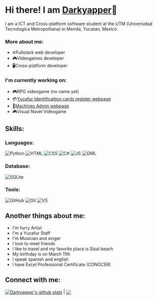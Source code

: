 # Hi there! I am [Darkyapper](https://github.com/Darkyapper)👋
I am a ICT and Cross-platform software student at the UTM (Universidad Tecnologica Metropolitana) in Merida, Yucatan, Mexico. 

### More about me:
- 🌐Fullstack web developer
- 🎮Videogames developer
- 🖥Cross-platform developer

### I'm currently working on:
- 🎮RPG videogame (no name yet)
- 💳[Yucafur Identificaition cards register webpage](https://github.com/Darkyapper/credencial-furry-page)
- 🛒[Machines Admin webpage](https://github.com/Darkyapper/Futuro-d-Mexico)
- 🎮Visual Novel Videogame

## Skills:
### Languages:
![Python](https://img.shields.io/badge/Python%20-%20%23F1A519%20?style=for-the-badge&logo=Python&logoColor=%23FFFFFF&color=%23F1A519%20)
![HTML](https://img.shields.io/badge/HTML%20-%20%23F1A519%20?style=for-the-badge&logo=HTML5&logoColor=%23FFFFFF&color=%23DD0A0A%20)
![CSS](https://img.shields.io/badge/CSS%20-%20%23F1A519%20?style=for-the-badge&logo=CSS3&logoColor=%23FFFFFF&color=%231C2FE8%20)
![C#](https://img.shields.io/badge/C%23%20-%20%23F1A519%20?style=for-the-badge&logo=C%23&logoColor=%23FFFFFF&color=%238C10BF%20)
![JS](https://img.shields.io/badge/JavaScript%20-%20%23F1A519%20?style=for-the-badge&logo=JavaScript&logoColor=%23FFFFFF&color=%23CDAD1D%20)
![GML](https://img.shields.io/badge/GML%20-%20%23F1A519%20?style=for-the-badge&logo=GameMaker&logoColor=%23FFFFFF&color=%2329B00B%20)
### Database:
![SQLite](https://img.shields.io/badge/SQLite%20-%20%23F1A519%20?style=for-the-badge&logo=SQLite&logoColor=%23FFFFFF&color=%232BA1D1%20)
### Tools:
![GitHub](https://img.shields.io/badge/GitHub%20-%20%23FFFFFF?style=for-the-badge&logo=Github&logoColor=%23FFFFFF&color=%23192561%20)
![Git](https://img.shields.io/badge/Git%20-%20%23FFFFFF?style=for-the-badge&logo=Git&logoColor=%23FFFFFF&color=%23D47B36%20)
![VS](https://img.shields.io/badge/Visual%20Studio%20-%20%23FFFFFF?style=for-the-badge&logo=Visualstudio&logoColor=%23FFFFFF&color=%238E2687%20)

## Another things about me:
- I'm furry Artist
- I'm a Yucafur Staff
- I'm Musician and singer
- I love to meet friends
- I like to travel and my favorite place is Sisal beach
- My birthday is on March 11th
- I speak spanish and english
- I have Excel Professional Certificate (CONOCER)

## Connect with me:

 <a href="https://github.com/Darkyapper/github-readme-stats"><img align="center" src="https://github-readme-stats.vercel.app/api?username=Darkyapper&show_icons=true&include_all_commits=true&theme=buefy&hide_border=true" alt="Darkyapper's github stats" /></a> | <a href="https://github.com/Darkyapper/github-readme-stats"><img align="center" src="https://github-readme-stats.vercel.app/api/top-langs/?username=Darkyapper&layout=compact&theme=buefy&hide_border=true" /></a> 
<!--
**Darkyapper/darkyapper** is a ✨ _special_ ✨ repository because its `README.md` (this file) appears on your GitHub profile.

Here are some ideas to get you started:

- 🔭 I’m currently working on ...
- 🌱 I’m currently learning ...
- 👯 I’m looking to collaborate on ...
- 🤔 I’m looking for help with ...
- 💬 Ask me about ...
- 📫 How to reach me: ...
- 😄 Pronouns: ...
- ⚡ Fun fact: ...
-->

